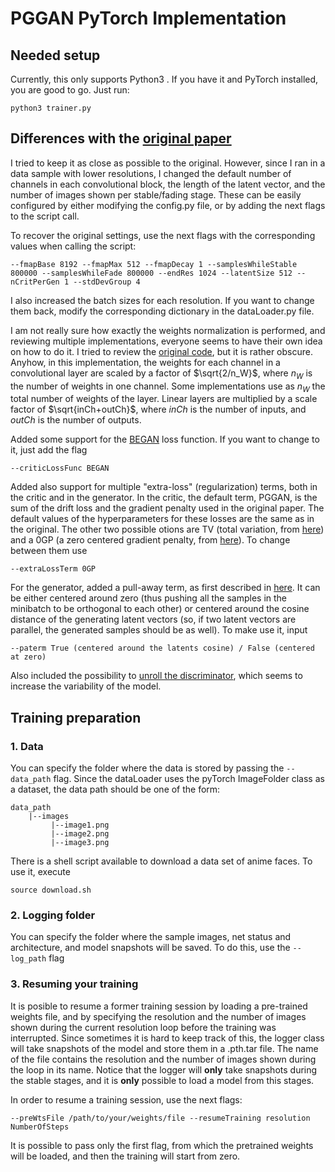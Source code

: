 # PGGAN PyTorch Implementation

## Needed setup
Currently, this only supports Python3 . If you have it and PyTorch installed, you are good to go. Just run:

```
python3 trainer.py
```

## Differences with the [original paper](https://arxiv.org/abs/1710.10196)

I tried to keep it as close as possible to the original. However, since I ran in a data sample
with lower resolutions, I changed the default number of channels in each convolutional block, the 
length of the latent vector, and the number of images shown per stable/fading stage. These
can be easily configured by either modifying the config.py file, or by adding the next flags to the
script call.

To recover the original settings, use the next flags with the corresponding values when calling the script:

``` shell
--fmapBase 8192 --fmapMax 512 --fmapDecay 1 --samplesWhileStable 800000 --samplesWhileFade 800000 --endRes 1024 --latentSize 512 --nCritPerGen 1 --stdDevGroup 4
```

I also increased the batch sizes for each resolution. If you want to change them back, modify the corresponding dictionary
in the dataLoader.py file.

I am not really sure how exactly the weights normalization is performed, and reviewing multiple implementations, everyone seems
to have their own idea on how to do it. I tried to review the [original code](https://github.com/tkarras/progressive_growing_of_gans), 
but it is rather obscure. Anyhow, in this implementation, the weights for each channel in a convolutional layer are scaled by a factor 
of $\sqrt{2/n_W}$, where $n_W$ is the number of weights in one channel. Some implementations use as $n_W$ the total number of weights of 
the layer. Linear layers are multiplied by a scale factor of $\sqrt{inCh+outCh}$, where $inCh$ is the number of inputs, and $outCh$ is 
the number of outputs. 

Added some support for the [BEGAN](https://arxiv.org/abs/1703.10717) loss function. If you want to change to it, just add the flag
``` shell
--criticLossFunc BEGAN
```

Added also support for multiple "extra-loss" (regularization) terms, both in the critic and in the generator. In the critic, the default term, PGGAN, is the
sum of the drift loss and the gradient penalty used in the original paper. The default values of the hyperparameters for these losses are the
same as in the original. The other two possible otions are TV (total variation, from [here](https://arxiv.org/abs/1812.00810)) and a 
0GP (a zero centered gradient penalty, from [here](https://arxiv.org/abs/1902.03984)). To change between them use
``` shell
--extraLossTerm 0GP
```

For the generator, added a pull-away term, as first described in [here](https://arxiv.org/abs/1609.03126). It can be either centered around zero (thus pushing
all the samples in the  minibatch to be orthogonal to each other) or centered around the cosine distance of the generating latent vectors (so, if two latent vectors are parallel, the generated samples should be as well). To make use it, input
``` shell
--paterm True (centered around the latents cosine) / False (centered at zero)
```

Also included the possibility to [unroll the discriminator](https://arxiv.org/abs/1611.02163), which seems to increase the variability of the model.

## Training preparation
### 1. Data
You can specify the folder where the data is stored by passing the `--data_path` flag. Since the dataLoader uses the pyTorch ImageFolder class as a dataset, the data path should be one of the form:

```shell
data_path
    |--images
         |--image1.png
         |--image2.png
         |--image3.png
```

There is a shell script available to download a data set of anime faces. To use it, execute
```shell
source download.sh
```

### 2. Logging folder
You can specify the folder where the sample images, net status and architecture, and model snapshots will be saved. To do this, use the `--log_path` flag

### 3. Resuming your training
It is posible to resume a former training session by loading a pre-trained weights file, and by specifying the resolution and the number of images shown during
the current resolution loop before the training was interrupted. Since sometimes it is hard to keep track of this, the logger class will take snapshots of the model and store them in a .pth.tar file. The name of the file contains the resolution and the number of images shown during the loop in its name. Notice that the logger will **only** take snapshots during the stable stages, and it is **only** possible to load a model from this stages. 

In order to resume a training session, use the next flags:
```
--preWtsFile /path/to/your/weights/file --resumeTraining resolution NumberOfSteps
```

It is possible to pass only the first flag, from which the pretrained weights will be loaded, and then the training will start from zero.